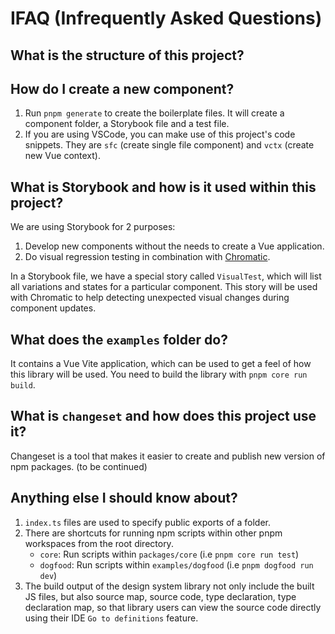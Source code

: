 # IFAQ (Infrequently Asked Questions)

## What is the structure of this project?

## How do I create a new component?

1. Run `pnpm generate` to create the boilerplate files. It will create a component folder, a Storybook file and a test file.
2. If you are using VSCode, you can make use of this project's code snippets. They are `sfc` (create single file component) and `vctx` (create new Vue context).

## What is Storybook and how is it used within this project?

We are using Storybook for 2 purposes:

1. Develop new components without the needs to create a Vue application.
2. Do visual regression testing in combination with [Chromatic](https://www.chromatic.com/).

In a Storybook file, we have a special story called `VisualTest`, which will list all variations and states for a particular component. This story will be used with Chromatic to help detecting unexpected visual changes during component updates.

## What does the `examples` folder do?

It contains a Vue Vite application, which can be used to get a feel of how this library will be used. You need to build the library with `pnpm core run build`.

## What is `changeset` and how does this project use it?

Changeset is a tool that makes it easier to create and publish new version of npm packages. (to be continued)

## Anything else I should know about?

1. `index.ts` files are used to specify public exports of a folder.
2. There are shortcuts for running npm scripts within other pnpm workspaces from the root directory.
   - `core`: Run scripts within `packages/core` (i.e `pnpm core run test`)
   - `dogfood`: Run scripts within `examples/dogfood` (i.e `pnpm dogfood run dev`)
3. The build output of the design system library not only include the built JS files, but also source map, source code, type declaration, type declaration map, so that library users can view the source code directly using their IDE `Go to definitions` feature.
